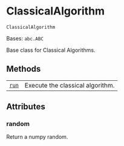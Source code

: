 # ClassicalAlgorithm

`ClassicalAlgorithm`

Bases: `abc.ABC`

Base class for Classical Algorithms.

## Methods

|                                                                                                                                                      |                                  |
| ---------------------------------------------------------------------------------------------------------------------------------------------------- | -------------------------------- |
| [`run`](qiskit.aqua.algorithms.ClassicalAlgorithm.run#qiskit.aqua.algorithms.ClassicalAlgorithm.run "qiskit.aqua.algorithms.ClassicalAlgorithm.run") | Execute the classical algorithm. |

## Attributes

### random

Return a numpy random.
